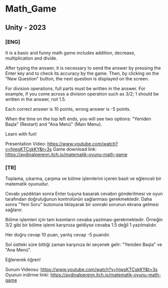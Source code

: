 # Math_Game
## Unity - 2023

### [ENG]

It is a basic and funny math game includes addition, decrease, multiplication and divide.

After typing the answer, it is necessary to send the answer by pressing the Enter key and to check its accuracy by the game. Then, by clicking on the "New Question" button, the next question is displayed on the screen.

For division operations, full parts must be written in the answer. For example, if you come across a division operation such as 3/2; 1 should be written in the answer, not 1.5.

Each correct answer is 10 points, wrong answer is -5 points.

When the time on the top left ends, you will see two options: "Yeniden Başla" (Restart) and "Ana Menü" (Main Menu).

Learn with fun!

Presentation Video: https://www.youtube.com/watch?v=hjwsKTCskKY&t=3s
Game download link: https://aydinalperenn.itch.io/matematik-oyunu-math-game


### [TR]

Toplama, çıkarma, çarpma ve bölme işlemlerini içeren basit ve eğlenceli bir matematik oyunudur.

Cevabı yazdıktan sonra Enter tuşuna basarak cevabın gönderilmesi ve oyun tarafından doğruluğunun kontrolünün sağlanması gerekmektedir. Daha sonra "Yeni Soru" butonuna tıklayarak bir sonraki sorunun ekrana gelmesi sağlanır.

Bölme işlemleri için tam kısımların cevaba yazılması gerekmektedir. Örneğin 3/2 gibi bir bölme işlemi karşınıza geldiyse cevaba 1.5 değil 1 yazılmalıdır.

Her doğru cevap 10 puan, yanlış cevap -5 puandır.

Sol üstteki süre bittiği zaman karşınıza iki seçenek gelir: "Yeniden Başla" ve "Ana Menü".

Eğlenerek öğren!

Sunum Videosu: https://www.youtube.com/watch?v=hjwsKTCskKY&t=3s
Oyunun indirme linki: https://aydinalperenn.itch.io/matematik-oyunu-math-game
